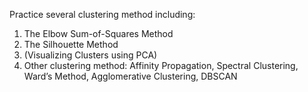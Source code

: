 Practice several clustering method including: 
1. The Elbow Sum-of-Squares Method
2. The Silhouette Method
3. (Visualizing Clusters using PCA)
4. Other clustering method: Affinity Propagation, Spectral Clustering, Ward’s Method, Agglomerative Clustering, DBSCAN
